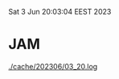 Sat  3 Jun 20:03:04 EEST 2023
# JAM
<a href='./cache/202306/03_20.log'>./cache/202306/03_20.log</a>
